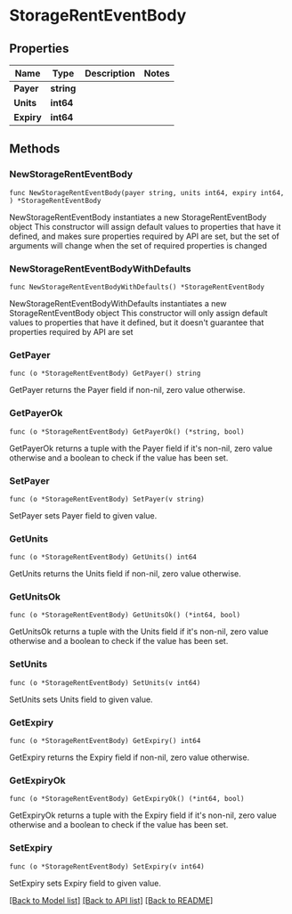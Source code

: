 # StorageRentEventBody

## Properties

Name | Type | Description | Notes
------------ | ------------- | ------------- | -------------
**Payer** | **string** |  | 
**Units** | **int64** |  | 
**Expiry** | **int64** |  | 

## Methods

### NewStorageRentEventBody

`func NewStorageRentEventBody(payer string, units int64, expiry int64, ) *StorageRentEventBody`

NewStorageRentEventBody instantiates a new StorageRentEventBody object
This constructor will assign default values to properties that have it defined,
and makes sure properties required by API are set, but the set of arguments
will change when the set of required properties is changed

### NewStorageRentEventBodyWithDefaults

`func NewStorageRentEventBodyWithDefaults() *StorageRentEventBody`

NewStorageRentEventBodyWithDefaults instantiates a new StorageRentEventBody object
This constructor will only assign default values to properties that have it defined,
but it doesn't guarantee that properties required by API are set

### GetPayer

`func (o *StorageRentEventBody) GetPayer() string`

GetPayer returns the Payer field if non-nil, zero value otherwise.

### GetPayerOk

`func (o *StorageRentEventBody) GetPayerOk() (*string, bool)`

GetPayerOk returns a tuple with the Payer field if it's non-nil, zero value otherwise
and a boolean to check if the value has been set.

### SetPayer

`func (o *StorageRentEventBody) SetPayer(v string)`

SetPayer sets Payer field to given value.


### GetUnits

`func (o *StorageRentEventBody) GetUnits() int64`

GetUnits returns the Units field if non-nil, zero value otherwise.

### GetUnitsOk

`func (o *StorageRentEventBody) GetUnitsOk() (*int64, bool)`

GetUnitsOk returns a tuple with the Units field if it's non-nil, zero value otherwise
and a boolean to check if the value has been set.

### SetUnits

`func (o *StorageRentEventBody) SetUnits(v int64)`

SetUnits sets Units field to given value.


### GetExpiry

`func (o *StorageRentEventBody) GetExpiry() int64`

GetExpiry returns the Expiry field if non-nil, zero value otherwise.

### GetExpiryOk

`func (o *StorageRentEventBody) GetExpiryOk() (*int64, bool)`

GetExpiryOk returns a tuple with the Expiry field if it's non-nil, zero value otherwise
and a boolean to check if the value has been set.

### SetExpiry

`func (o *StorageRentEventBody) SetExpiry(v int64)`

SetExpiry sets Expiry field to given value.



[[Back to Model list]](../README.md#documentation-for-models) [[Back to API list]](../README.md#documentation-for-api-endpoints) [[Back to README]](../README.md)


